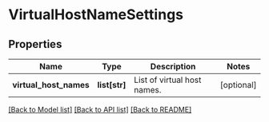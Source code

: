 # VirtualHostNameSettings

## Properties
Name | Type | Description | Notes
------------ | ------------- | ------------- | -------------
**virtual_host_names** | **list[str]** | List of virtual host names. | [optional] 

[[Back to Model list]](../README.md#documentation-for-models) [[Back to API list]](../README.md#documentation-for-api-endpoints) [[Back to README]](../README.md)



